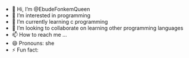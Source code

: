 - 👋 Hi, I’m @EbudeFonkemQueen
- 👀 I’m interested in programming 
- 🌱 I’m currently learning c programming 
- 💞️ I’m looking to collaborate on learning other programming languages 
- 📫 How to reach me ...
- 😄 Pronouns: she
- ⚡ Fun fact: 

<!---
EbudeFonkemQueen/EbudeFonkemQueen is a ✨ special ✨ repository because its `README.md` (this file) appears on your GitHub profile.
You can click the Preview link to take a look at your changes.
--->
